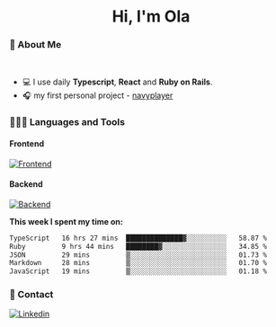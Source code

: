 <h1 align="center">Hi, I'm Ola</h1>

### 💅 About Me

<br/>

- 💻 I use daily **Typescript**, **React** and **Ruby on Rails**.
- 🎧 my first personal project - [navyplayer](https://navyplayer.netlify.app/)

### 👩🏻‍💻 Languages and Tools

#### Frontend

[![Frontend](https://skillicons.dev/icons?i=react,nextjs,ts,js,html,css,scss,tailwind)](https://skillicons.dev)

#### Backend
[![Backend](https://skillicons.dev/icons?i=nodejs,express,nestjs,rails,graphql)](https://skillicons.dev)

**This week I spent my time on:**

<!--START_SECTION:waka-->

```txt
TypeScript   16 hrs 27 mins  ██████████████▓░░░░░░░░░░   58.87 %
Ruby         9 hrs 44 mins   ████████▓░░░░░░░░░░░░░░░░   34.85 %
JSON         29 mins         ▒░░░░░░░░░░░░░░░░░░░░░░░░   01.73 %
Markdown     28 mins         ▒░░░░░░░░░░░░░░░░░░░░░░░░   01.70 %
JavaScript   19 mins         ▒░░░░░░░░░░░░░░░░░░░░░░░░   01.18 %
```

<!--END_SECTION:waka-->

### 📨 Contact
  
[![Linkedin](https://skillicons.dev/icons?i=linkedin)](https://linkedin.com/in/aleksandra-kamińska)
